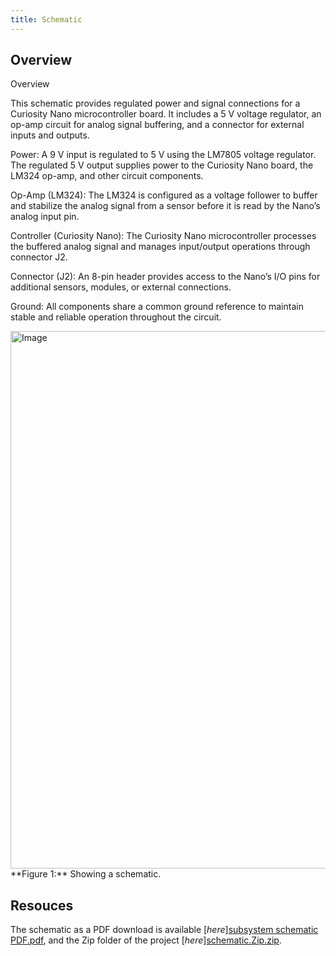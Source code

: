 ```yaml
---
title: Schematic
---
```


## Overview

Overview

This schematic provides regulated power and signal connections for a Curiosity Nano microcontroller board. It includes a 5 V voltage regulator, an op-amp circuit for analog signal buffering, and a connector for external inputs and outputs.

Power:
A 9 V input is regulated to 5 V using the LM7805 voltage regulator. The regulated 5 V output supplies power to the Curiosity Nano board, the LM324 op-amp, and other circuit components.

Op-Amp (LM324):
The LM324 is configured as a voltage follower to buffer and stabilize the analog signal from a sensor before it is read by the Nano’s analog input pin.

Controller (Curiosity Nano):
The Curiosity Nano microcontroller processes the buffered analog signal and manages input/output operations through connector J2.

Connector (J2):
An 8-pin header provides access to the Nano’s I/O pins for additional sensors, modules, or external connections.

Ground:
All components share a common ground reference to maintain stable and reliable operation throughout the circuit.

<img width="1645" height="860" alt="Image" src="https://github.com/user-attachments/assets/d8b2e5fa-f48f-4d26-aa45-2045cf217195" />
**Figure 1:** Showing a schematic.


## Resouces

The schematic as a PDF download is available [*here*][subsystem schematic PDF.pdf](https://github.com/user-attachments/files/23012193/subsystem.schematic.PDF.pdf), and the Zip folder of the project [*here*][schematic.Zip.zip](https://github.com/user-attachments/files/23012312/schematic.Zip.zip).

